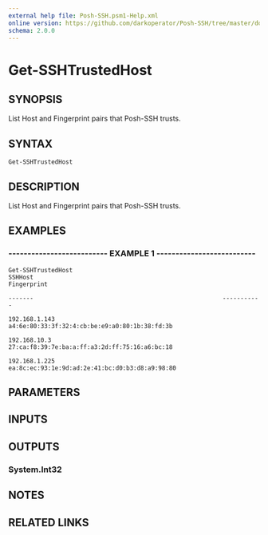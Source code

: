 ```yaml
---
external help file: Posh-SSH.psm1-Help.xml
online version: https://github.com/darkoperator/Posh-SSH/tree/master/docs
schema: 2.0.0
---
```


# Get-SSHTrustedHost

## SYNOPSIS
List Host and Fingerprint pairs that Posh-SSH trusts.

## SYNTAX

```
Get-SSHTrustedHost
```

## DESCRIPTION
List Host and Fingerprint pairs that Posh-SSH trusts.

## EXAMPLES

### -------------------------- EXAMPLE 1 --------------------------
```
Get-SSHTrustedHost
SSHHost                                                     Fingerprint

-------                                                     -----------

192.168.1.143                                               a4:6e:80:33:3f:32:4:cb:be:e9:a0:80:1b:38:fd:3b

192.168.10.3                                                27:ca:f8:39:7e:ba:a:ff:a3:2d:ff:75:16:a6:bc:18

192.168.1.225                                               ea:8c:ec:93:1e:9d:ad:2e:41:bc:d0:b3:d8:a9:98:80
```

## PARAMETERS

## INPUTS

## OUTPUTS

### System.Int32

## NOTES

## RELATED LINKS

